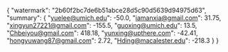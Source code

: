 {
    "watermark": "2b60f2bc7de6b51abce28d5c90d5639d94975d63", 
    "summary": {
        "yuelee@umich.edu": -50.0, 
        "iamanxia@gmail.com": 31.75, 
        "xingyun27221@gmail.com": -155.5, 
        "guoxing@umich.edu": 13.5, 
        "Chbeiyou@gmail.com": 418.18, 
        "yunxing@upthere.com": -42.41, 
        "hongyuwang87@gmail.com": 2.72, 
        "Hding@macalester.edu": -218.3
    }
}